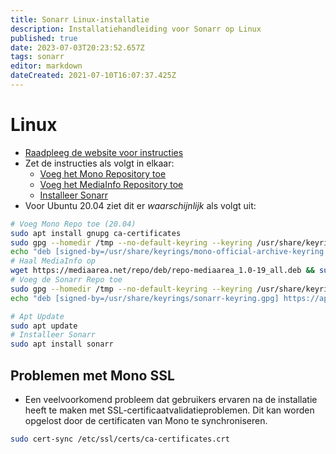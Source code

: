 ```yaml
---
title: Sonarr Linux-installatie
description: Installatiehandleiding voor Sonarr op Linux
published: true
date: 2023-07-03T20:23:52.657Z
tags: sonarr
editor: markdown
dateCreated: 2021-07-10T16:07:37.425Z
---
```


# Linux

- [Raadpleeg de website voor instructies](https://sonarr.tv/#downloads-v3-linux)
- Zet de instructies als volgt in elkaar:
  - [Voeg het Mono Repository toe](https://www.mono-project.com/download/stable/#download-lin-ubuntu)
  - [Voeg het MediaInfo Repository toe](https://mediaarea.net/en/Repos)
  - [Installeer Sonarr](https://sonarr.tv/#downloads-v3-linux)
- Voor Ubuntu 20.04 ziet dit er *waarschijnlijk* als volgt uit:

```bash
# Voeg Mono Repo toe (20.04)
sudo apt install gnupg ca-certificates
sudo gpg --homedir /tmp --no-default-keyring --keyring /usr/share/keyrings/mono-official-archive-keyring.gpg --keyserver hkp://keyserver.ubuntu.com:80 --recv-keys 3FA7E0328081BFF6A14DA29AA6A19B38D3D831EF
echo "deb [signed-by=/usr/share/keyrings/mono-official-archive-keyring.gpg] https://download.mono-project.com/repo/ubuntu stable-focal main" | sudo tee /etc/apt/sources.list.d/mono-official-stable.list
# Haal MediaInfo op
wget https://mediaarea.net/repo/deb/repo-mediaarea_1.0-19_all.deb && sudo dpkg -i repo-mediaarea_1.0-19_all.deb
# Voeg de Sonarr Repo toe
sudo gpg --homedir /tmp --no-default-keyring --keyring /usr/share/keyrings/sonarr-keyring.gpg --keyserver hkp://keyserver.ubuntu.com:80 --recv-keys 2009837CBFFD68F45BC180471F4F90DE2A9B4BF8
echo "deb [signed-by=/usr/share/keyrings/sonarr-keyring.gpg] https://apt.sonarr.tv/ubuntu focal main" | sudo tee /etc/apt/sources.list.d/sonarr.list

# Apt Update
sudo apt update
# Installeer Sonarr
sudo apt install sonarr
```

## Problemen met Mono SSL

- Een veelvoorkomend probleem dat gebruikers ervaren na de installatie heeft te maken met SSL-certificaatvalidatieproblemen. Dit kan worden opgelost door de certificaten van Mono te synchroniseren.

```bash
sudo cert-sync /etc/ssl/certs/ca-certificates.crt
```